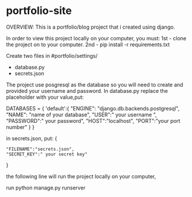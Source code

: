 # portfolio-site

OVERVIEW: This is a portfolio/blog project that i created using django.  


In order to view this project locally on your computer, you must:
1st - clone the project on to your computer.
2nd - pip install -r requirements.txt

Create two files in #portfolio/settings/
- database.py
- secrets.json

The project use posgresql as the database so you will need to create and provided your username and password.
In database.py replace the placeholder with your value,put:

DATABASES = {
		'default':{
        "ENGINE": "django.db.backends.postgresql",
        "NAME": "name of your database",
        "USER":" your username ",
        "PASSWORD":" your password",
        "HOST":"localhost",
        "PORT":"your port number"
   }
}


in secrets.json, put:
{	
	
	"FILENAME":"secrets.json",	
	"SECRET_KEY":" your secret key"	
}

the following line will run the project locally on your computer,

run python manage.py runserver

